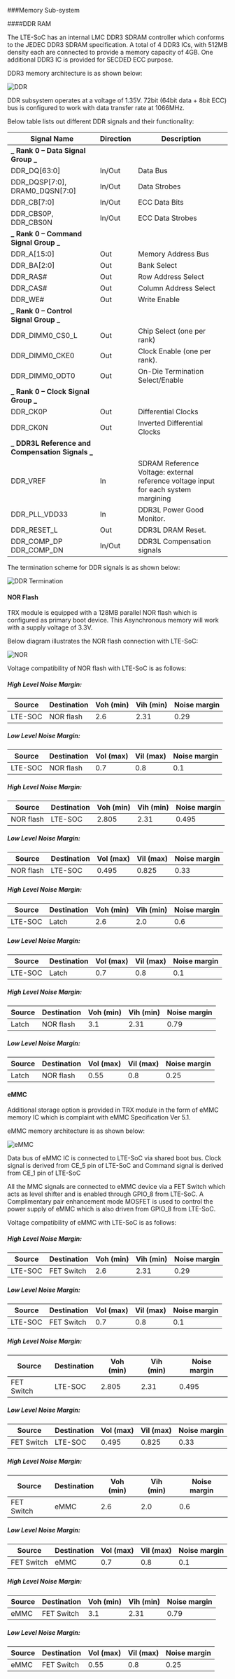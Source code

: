 ###Memory Sub-system

####DDR RAM

The LTE-SoC has an internal LMC DDR3 SDRAM controller which conforms to the JEDEC DDR3 SDRAM specification. A total of 4 DDR3 ICs, with 512MB density each are connected to provide a memory capacity of 4GB. One additional DDR3 IC is provided for SECDED ECC purpose. 

DDR3 memory architecture is as shown below: 

![DDR](https://ukama-site-assets.s3.amazonaws.com/hardware/DDR.png)

DDR subsystem operates at a voltage of 1.35V. 72bit (64bit data + 8bit ECC) bus is configured to work with data transfer rate at 1066MHz.

Below table lists out different DDR signals and their functionality:

|     Signal   Name                                     |     Direction  |      Description                                                                                 |
|-------------------------------------------------------|----------------|--------------------------------------------------------------------------------------------------|
| **_    Rank 0 –   Data Signal Group   _**             |                |                                                                                                  |
|     DDR_DQ[63:0]                                      |     In/Out     |     Data Bus                                                                                     |
|     DDR_DQSP[7:0], DRAM0_DQSN[7:0]                    |     In/Out     |     Data Strobes                                                                                 |
|     DDR_CB[7:0]                                       |     In/Out     |     ECC Data Bits                                                                                |
|     DDR_CBS0P, DDR_CBS0N                              |     In/Out     |     ECC Data Strobes                                                                             |
| **_     Rank 0 – Command Signal Group   _**           |                |                                                                                                  |
|     DDR_A[15:0]                                       |     Out        |     Memory Address Bus                                                                           |
|     DDR_BA[2:0]                                       |     Out        |     Bank Select                                                                                  |
|     DDR_RAS#                                          |     Out        |     Row Address Select                                                                           |
|     DDR_CAS#                                          |     Out        |     Column Address Select                                                                        |
|     DDR_WE#                                           |     Out        |     Write Enable                                                                                 |
| **_    Rank 0 –   Control Signal Group   _**          |                |                                                                                                  |
|     DDR_DIMM0_CS0_L                                   |     Out        |     Chip Select (one per rank)                                                                   |
|     DDR_DIMM0_CKE0                                    |     Out        |     Clock Enable (one per rank).                                                                 |
|     DDR_DIMM0_ODT0                                    |     Out        |     On-Die Termination Select/Enable                                                             |
| **_    Rank 0 –   Clock Signal Group   _**            |                |                                                                                                  |
|     DDR_CK0P                                          |     Out        |     Differential Clocks                                                                          |
|     DDR_CK0N                                          |     Out        |     Inverted Differential Clocks                                                                 |
| **_    DDR3L Reference and Compensation Signals   _** |                |                                                                                                  |
|     DDR_VREF                                          |     In         |     SDRAM Reference Voltage: external    reference voltage input for each system    margining    |
|     DDR_PLL_VDD33                                     |     In         |     DDR3L Power Good Monitor.                                                                    |
|     DDR_RESET_L                                       |     Out        |     DDR3L DRAM Reset.                                                                            |
|     DDR_COMP_DP    DDR_COMP_DN                        |     In/Out     |     DDR3L Compensation signals                                                                   |

The termination scheme for DDR signals is as shown below:

![DDR Termination](https://ukama-site-assets.s3.amazonaws.com/hardware/DDR%20termination.png)


#### NOR Flash

TRX module is equipped with a 128MB parallel NOR flash which is configured as primary boot device. This Asynchronous memory will work with a supply voltage of 3.3V. 

Below diagram illustrates the NOR flash connection with LTE-SoC:

![NOR](https://ukama-site-assets.s3.amazonaws.com/hardware/NOR.png)

Voltage compatibility of NOR flash with LTE-SoC is as follows:

##### High Level Noise Margin:

| Source  | Destination  | Voh (min) | Vih (min) | Noise margin  |
|---------|-----------|-----------|-----------|---------------|
| LTE-SOC | NOR flash | 2.6       | 2.31      | 0.29          |

##### Low Level Noise Margin:
|     Source       |     Destination       |     Vol   (max)    |     Vil   (max)    |     Noise   margin    |
|------------------|--------------------|--------------------|--------------------|-----------------------|
|     LTE-SOC      |     NOR flash      |     0.7            |     0.8            |     0.1               |

##### High Level Noise Margin:
|     Source         |     Destination       |     Voh   (min)    |     Vih   (min)    |     Noise   margin    |
|--------------------|--------------------|--------------------|--------------------|-----------------------|
|     NOR   flash    |     LTE-SOC        |     2.805          |     2.31           |     0.495             |

##### Low Level Noise Margin:
|     Source         |     Destination       |     Vol   (max)    |     Vil   (max)    |     Noise   margin    |
|--------------------|--------------------|--------------------|--------------------|-----------------------|
|     NOR   flash    |     LTE-SOC        |     0.495          |     0.825          |     0.33              |

##### High Level Noise Margin:
|     Source       |     Destination       |     Voh   (min)    |     Vih   (min)    |     Noise   margin    |
|------------------|--------------------|--------------------|--------------------|-----------------------|
|     LTE-SOC      |     Latch          |     2.6            |     2.0            |     0.6               |

##### Low Level Noise Margin:
|     Source       |     Destination       |     Vol   (max)    |     Vil   (max)    |     Noise   margin    |
|------------------|--------------------|--------------------|--------------------|-----------------------|
|     LTE-SOC      |     Latch          |     0.7            |     0.8            |     0.1               |

##### High Level Noise Margin:
|     Source       |     Destination       |     Voh   (min)    |     Vih   (min)    |     Noise   margin    |
|------------------|--------------------|--------------------|--------------------|-----------------------|
|     Latch        |     NOR   flash    |     3.1            |     2.31           |     0.79              |

##### Low Level Noise Margin:
|     Source       |     Destination       |     Vol   (max)    |     Vil   (max)    |     Noise   margin    |
|------------------|--------------------|--------------------|--------------------|-----------------------|
|     Latch        |     NOR   flash    |     0.55           |     0.8            |     0.25              |


#### eMMC

Additional storage option is provided in TRX module in the form of eMMC memory IC which is complaint with eMMC Specification Ver 5.1. 

eMMC memory architecture is as shown below:

![eMMC](https://ukama-site-assets.s3.amazonaws.com/hardware/eMMC.png)

Data bus of eMMC IC is connected to LTE-SoC via shared boot bus. Clock signal is derived from CE_5 pin of LTE-SoC and Command signal is derived from CE_1 pin of LTE-SoC

All the MMC signals are connected to eMMC device via a FET Switch which acts as level shifter and is enabled through GPIO_8 from LTE-SoC. 
A Complimentary pair enhancement mode MOSFET is used to control the power supply of eMMC which is also driven from GPIO_8 from LTE-SoC.

Voltage compatibility of eMMC with LTE-SoC is as follows:

##### High Level Noise Margin:

| Source  | Destination  | Voh (min) | Vih (min) | Noise margin  |
|---------|-----------|-----------|-----------|---------------|
| LTE-SOC | FET Switch | 2.6       | 2.31      | 0.29          |

##### Low Level Noise Margin:
|     Source       |     Destination       |     Vol   (max)    |     Vil   (max)    |     Noise   margin    |
|------------------|--------------------|--------------------|--------------------|-----------------------|
|     LTE-SOC      |     FET Switch      |     0.7            |     0.8            |     0.1               |

##### High Level Noise Margin:
|     Source         |     Destination       |     Voh   (min)    |     Vih   (min)    |     Noise   margin    |
|--------------------|--------------------|--------------------|--------------------|-----------------------|
|     FET Switch    |     LTE-SOC        |     2.805          |     2.31           |     0.495             |

##### Low Level Noise Margin:
|     Source         |     Destination       |     Vol   (max)    |     Vil   (max)    |     Noise   margin    |
|--------------------|--------------------|--------------------|--------------------|-----------------------|
|     FET Switch    |     LTE-SOC        |     0.495          |     0.825          |     0.33              |

##### High Level Noise Margin:
|     Source       |     Destination       |     Voh   (min)    |     Vih   (min)    |     Noise   margin    |
|------------------|--------------------|--------------------|--------------------|-----------------------|
|     FET Switch      |     eMMC          |     2.6            |     2.0            |     0.6               |

##### Low Level Noise Margin:
|     Source       |     Destination       |     Vol   (max)    |     Vil   (max)    |     Noise   margin    |
|------------------|--------------------|--------------------|--------------------|-----------------------|
|     FET Switch      |     eMMC          |     0.7            |     0.8            |     0.1               |

##### High Level Noise Margin:
|     Source       |     Destination       |     Voh   (min)    |     Vih   (min)    |     Noise   margin    |
|------------------|--------------------|--------------------|--------------------|-----------------------|
|     eMMC        |     FET Switch    |     3.1            |     2.31           |     0.79              |

##### Low Level Noise Margin:
|     Source       |     Destination       |     Vol   (max)    |     Vil   (max)    |     Noise   margin    |
|------------------|--------------------|--------------------|--------------------|-----------------------|
|     eMMC        |     FET Switch    |     0.55           |     0.8            |     0.25              |



